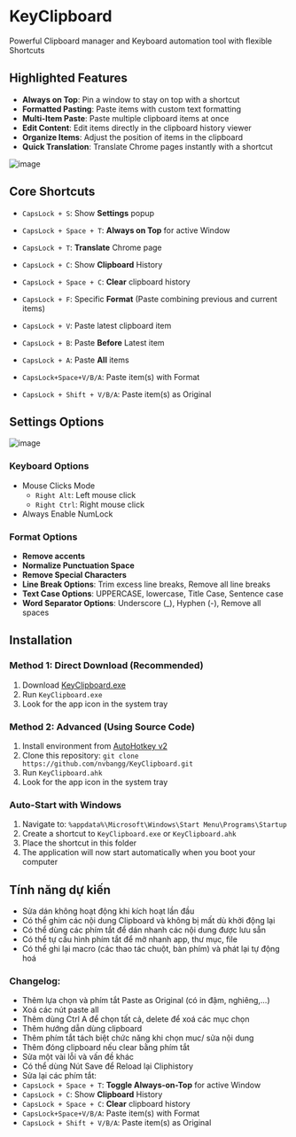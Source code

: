 # KeyClipboard

Powerful Clipboard manager and Keyboard automation tool with flexible Shortcuts

## Highlighted Features

- **Always on Top**: Pin a window to stay on top with a shortcut
- **Formatted Pasting**: Paste items with custom text formatting
- **Multi-Item Paste**: Paste multiple clipboard items at once
- **Edit Content**: Edit items directly in the clipboard history viewer
- **Organize Items**: Adjust the position of items in the clipboard
- **Quick Translation**: Translate Chrome pages instantly with a shortcut

![image](https://github.com/user-attachments/assets/c4861c92-1074-4baa-9a18-c241e50ee672)


## Core Shortcuts
- `CapsLock + S`: Show **Settings** popup
- `CapsLock + Space + T`: **Always on Top** for active Window
- `CapsLock + T`: **Translate** Chrome page
- `CapsLock + C`: Show **Clipboard** History
- `CapsLock + Space + C`: **Clear** clipboard history
- `CapsLock + F`: Specific **Format** (Paste combining previous and current items) 

- `CapsLock + V`: Paste latest clipboard item 
- `CapsLock + B`: Paste **Before** Latest item
- `CapsLock + A`: Paste **All** items 
- `CapsLock+Space+V/B/A`: Paste item(s) with Format
- `CapsLock + Shift + V/B/A`: Paste item(s) as Original

## Settings Options
![image](https://github.com/user-attachments/assets/31e67eeb-3424-45af-b28d-768b80af151d)


### Keyboard Options
- Mouse Clicks Mode
  - `Right Alt`: Left mouse click
  - `Right Ctrl`: Right mouse click
- Always Enable NumLock

### Format Options

- **Remove accents**
- **Normalize Punctuation Space**
- **Remove Special Characters**
- **Line Break Options**: Trim excess line breaks, Remove all line breaks
- **Text Case Options**: UPPERCASE, lowercase, Title Case, Sentence case
- **Word Separator Options**: Underscore (_), Hyphen (-), Remove all spaces

## Installation

### Method 1: Direct Download (Recommended)
1. Download [KeyClipboard.exe](https://github.com/nvbangg/KeyClipboard/releases)
2. Run `KeyClipboard.exe`
3. Look for the app icon in the system tray

### Method 2: Advanced (Using Source Code)
1. Install environment from [AutoHotkey v2](https://www.autohotkey.com)
2. Clone this repository:
`git clone https://github.com/nvbangg/KeyClipboard.git`
3. Run `KeyClipboard.ahk`
4. Look for the app icon in the system tray

### Auto-Start with Windows
1. Navigate to: `%appdata%\Microsoft\Windows\Start Menu\Programs\Startup`
2. Create a shortcut to `KeyClipboard.exe` or `KeyClipboard.ahk`
3. Place the shortcut in this folder
4. The application will now start automatically when you boot your computer

## Tính năng dự kiến

- Sửa dán không hoạt động khi kích hoạt lần đầu
- Có thể ghim các nội dung Clipboard và không bị mất dù khởi động lại
- Có thể dùng các phím tắt để dán nhanh các nội dung được lưu sẵn
- Có thể tự cấu hình phím tắt để mở nhanh app, thư mục, file
- Có thể ghi lại macro (các thao tác chuột, bàn phím) và phát lại tự động hoá

### Changelog: 
- Thêm lựa chọn và phím tắt Paste as Original (có in đậm, nghiêng,...)
- Xoá các nút paste all
- Thêm dùng Ctrl A để chọn tất cả, delete để xoá các mục chọn
- Thêm hướng dẫn dùng clipboard
- Thêm phím tắt tách biệt chức năng khi chọn muc/ sửa nội dung
- Thêm đóng clipboard nếu clear bằng phím tắt
- Sửa một vài lỗi và vấn đề khác
- Có thể dùng Nút Save để Reload lại Cliphistory
- Sửa lại các phím tắt:
- `CapsLock + Space + T`: **Toggle Always-on-Top** for active Window
- `CapsLock + C`: Show **Clipboard** History
- `CapsLock + Space + C`: **Clear** clipboard history
- `CapsLock+Space+V/B/A`: Paste item(s) with Format
- `CapsLock + Shift + V/B/A`: Paste item(s) as Original
